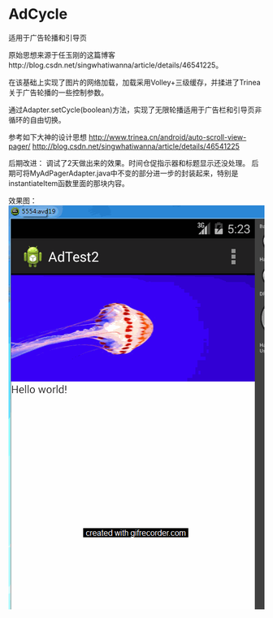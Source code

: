 # AdCycle
适用于广告轮播和引导页


原始思想来源于任玉刚的这篇博客http://blog.csdn.net/singwhatiwanna/article/details/46541225。

在该基础上实现了图片的网络加载，加载采用Volley+三级缓存，并揉进了Trinea关于广告轮播的一些控制参数。

通过Adapter.setCycle(boolean)方法，实现了无限轮播适用于广告栏和引导页非循环的自由切换。


参考如下大神的设计思想
   http://www.trinea.cn/android/auto-scroll-view-pager/
   http://blog.csdn.net/singwhatiwanna/article/details/46541225

后期改进：
  调试了2天做出来的效果。时间仓促指示器和标题显示还没处理。
  后期可将MyAdPagerAdapter.java中不变的部分进一步的封装起来，特别是instantiateItem函数里面的那块内容。
  

效果图：
![image](https://github.com/ztoh/AdCycle/blob/master/adTest2.gif)
